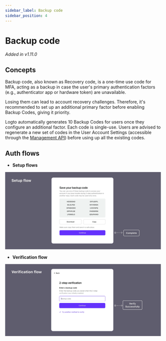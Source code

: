 ```yaml
---
sidebar_label: Backup code
sidebar_position: 4
---
```


# Backup code

_Added in v1.11.0_

## Concepts

Backup code, also known as Recovery code, is a one-time use code for MFA, acting as a backup in case the user's primary authentication factors (e.g., authenticator app or hardware token) are unavailable.

Losing them can lead to account recovery challenges. Therefore, it's recommended to set up an additional primary factor before enabling Backup Codes, giving it priority.

Logto automatically generates 10 Backup Codes for users once they configure an additional factor. Each code is single-use. Users are advised to regenerate a new set of codes in the User Account Settings (accessible through the [Management API](/docs/tutorials/get-started/explore-management-api)) before using up all the existing codes.

## Auth flows

- **Setup flows**

![Backup code set up flow](./assets/backup-code-set-up-flow.webp)

- **Verification flow**

![Backup code verification flow](./assets/backup-code-verification-flow.webp)
